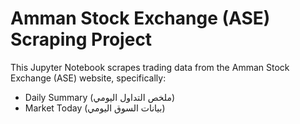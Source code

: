 # Amman Stock Exchange (ASE) Scraping Project

This Jupyter Notebook scrapes trading data from the Amman Stock Exchange (ASE) website, specifically:

- Daily Summary (ملخص التداول اليومي)
- Market Today (بيانات السوق اليومي)

